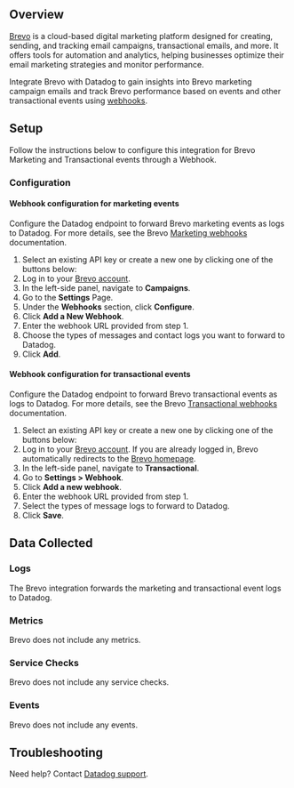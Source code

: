 ## Overview

[Brevo][1] is a cloud-based digital marketing platform designed for creating, sending, and tracking email campaigns, transactional emails, and more. It offers tools for automation and analytics, helping businesses optimize their email marketing strategies and monitor performance.

Integrate Brevo with Datadog to gain insights into Brevo marketing campaign emails and track Brevo performance based on events and other transactional events using [webhooks][2].

## Setup

Follow the instructions below to configure this integration for Brevo Marketing and Transactional events through a Webhook.

### Configuration

#### Webhook configuration for marketing events
Configure the Datadog endpoint to forward Brevo marketing events as logs to Datadog. For more details, see the Brevo [Marketing webhooks][3] documentation.

1. Select an existing API key or create a new one by clicking one of the buttons below:<!-- UI Component to be added by DataDog team -->
2. Log in to your [Brevo account][4].
3. In the left-side panel, navigate to **Campaigns**.
4. Go to the **Settings** Page.
5. Under the **Webhooks** section, click **Configure**.
6. Click **Add a New Webhook**.
7. Enter the webhook URL provided from step 1.
8. Choose the types of messages and contact logs you want to forward to Datadog.
9. Click **Add**.

#### Webhook configuration for transactional events
Configure the Datadog endpoint to forward Brevo transactional events as logs to Datadog. For more details, see the Brevo [Transactional webhooks][5] documentation.

1. Select an existing API key or create a new one by clicking one of the buttons below:<!-- UI Component to be added by DataDog team -->
2. Log in to your [Brevo account][4]. If you are already logged in, Brevo automatically redirects to the [Brevo homepage][6].
3. In the left-side panel, navigate to **Transactional**.
4. Go to **Settings > Webhook**.
5. Click **Add a new webhook**.
6. Enter the webhook URL provided from step 1.
7. Select the types of message logs to forward to Datadog.
8. Click **Save**.

## Data Collected

### Logs
The Brevo integration forwards the marketing and transactional event logs to Datadog.

### Metrics
Brevo does not include any metrics.

### Service Checks
Brevo does not include any service checks.

### Events
Brevo does not include any events.

## Troubleshooting

Need help? Contact [Datadog support][7].

[1]: https://www.brevo.com/products/marketing-platform/
[2]: https://developers.brevo.com/docs/how-to-use-webhooks
[3]: https://developers.brevo.com/docs/marketing-webhooks
[4]: https://login.brevo.com/
[5]: https://developers.brevo.com/docs/transactional-webhooks
[6]: https://app.brevo.com/
[7]: https://docs.datadoghq.com/help/
